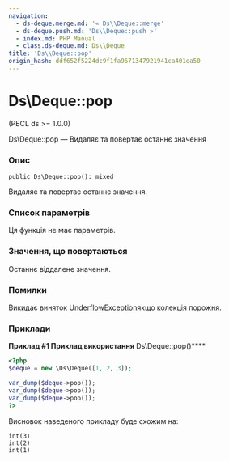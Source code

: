 ```yaml
---
navigation:
  - ds-deque.merge.md: '« Ds\\Deque::merge'
  - ds-deque.push.md: 'Ds\\Deque::push »'
  - index.md: PHP Manual
  - class.ds-deque.md: Ds\\Deque
title: 'Ds\\Deque::pop'
origin_hash: ddf652f5224dc9f1fa9671347921941ca401ea50
---
```

# Ds\\Deque::pop

(PECL ds >= 1.0.0)

Ds\\Deque::pop — Видаляє та повертає останнє значення

### Опис

```methodsynopsis
public Ds\Deque::pop(): mixed
```

Видаляє та повертає останнє значення.

### Список параметрів

Ця функція не має параметрів.

### Значення, що повертаються

Останнє віддалене значення.

### Помилки

Викидає виняток [UnderflowException](class.underflowexception.md)якщо колекція порожня.

### Приклади

**Приклад #1 Приклад використання** Ds\\Deque::pop()\*\*\*\*

```php
<?php
$deque = new \Ds\Deque([1, 2, 3]);

var_dump($deque->pop());
var_dump($deque->pop());
var_dump($deque->pop());
?>
```

Висновок наведеного прикладу буде схожим на:

```
int(3)
int(2)
int(1)
```

